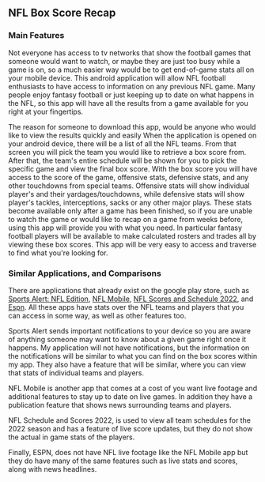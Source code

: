 ## NFL Box Score Recap
### Main Features
Not everyone has access to tv networks that show the football games that someone would want to watch, or maybe they are just too busy while a game is on, so a much easier way would be to get
end-of-game stats all on your mobile device. This android application will allow NFL football enthusiasts to have access to information on any previous NFL game.
Many people enjoy fantasy football or just keeping up to date on what happens in the NFL,
so this app will have all the results from a game available for you right at your fingertips.

The reason for someone to download this app, would be anyone who would like to view the results quickly and easily
When the application is opened on your android device, there will be a list of all the NFL teams. From that screen you will pick the team you would like to retrieve a box score from. 
After that, the team's entire schedule will be shown for you to pick the specific game and view the final box score.
With the box score you will have access to the score of the game, offensive stats, defensive stats, and any other touchdowns from special teams.
Offensive stats will show individual player's and their yardages/touchdowns, while defensive stats will show player's tackles, interceptions, sacks or any other major plays.
These stats become available only after a game has been finished, so if you are unable to watch the game or would like to recap on a game from weeks before, using this app will provide you with what you need.
In particular fantasy football players will be available to make calculated rosters and trades all by viewing these box scores. 
This app will be very easy to access and traverse to find what you're looking for.



### Similar Applications, and Comparisons
There are applications that already exist on the google play store, such as [Sports Alert: NFL Edition][4], [NFL Mobile][2], [NFL Scores and Schedule 2022][1], and [Espn][3].
All these apps have stats over the NFL teams and players that you can access in some way, as well as other features too.

Sports Alert sends important notifications to your device so you are aware of anything someone may want to know about a given game right once it happens. My application will not have notifications, but the
information on the notifications will be similar to what you can find on the box scores within my app. They also have a feature that will be similar, where you can view that stats of individual teams and players.

NFL Mobile is another app that comes at a cost of you  want live footage and additional features to stay up to date on live games. In addition they have a publication feature that shows news surrounding teams and players.

NFL Schedule and Scores 2022, is used to view all team schedules for the 2022 season and has a feature of live score updates, but they do not show the actual in game stats of the players.

Finally, ESPN, does not have NFL live footage like the NFL Mobile app but they do have many of the same features such as live stats and scores, along with news headlines.



[1]: https://play.google.com/store/apps/details?id=com.tedkeilman.nflSchedule
[2]: https://play.google.com/store/apps/details?id=com.gotv.nflgamecenter.us.lite
[3]: https://play.google.com/store/apps/details?id=com.espn.score_center&gl=US
[4]: https://play.google.com/store/apps/details?id=lunosoftware.nflscores&hl=en